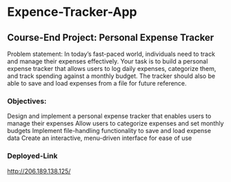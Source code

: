 # Expence-Tracker-App

## Course-End Project: Personal Expense Tracker

Problem statement: In today’s fast-paced world, individuals need to track and manage their expenses effectively. Your task is to build a personal expense tracker that allows users to log daily expenses, categorize them, and track spending against a monthly budget. The tracker should also be able to save and load expenses from a file for future reference.

### Objectives:

Design and implement a personal expense tracker that enables users to manage their expenses
Allow users to categorize expenses and set monthly budgets
Implement file-handling functionality to save and load expense data
Create an interactive, menu-driven interface for ease of use

### Deployed-Link
  http://206.189.138.125/

